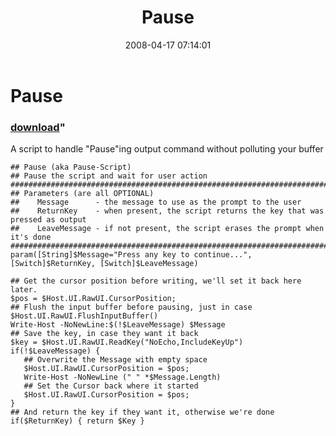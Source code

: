 ﻿---
pid:            177
parent:         0
children:       
poster:         Joel Bennett
title:          Pause
date:           2008-04-17 07:14:01
format:         posh
---

# Pause

### [download](177.ps1)"

A script to handle "Pause"ing output command without polluting your buffer

```posh
## Pause (aka Pause-Script)
## Pause the script and wait for user action
###################################################################################################
## Parameters (are all OPTIONAL)
##    Message      - the message to use as the prompt to the user
##    ReturnKey    - when present, the script returns the key that was pressed as output
##    LeaveMessage - if not present, the script erases the prompt when it's done
###################################################################################################
param([String]$Message="Press any key to continue...", [Switch]$ReturnKey, [Switch]$LeaveMessage)

## Get the cursor position before writing, we'll set it back here later.
$pos = $Host.UI.RawUI.CursorPosition;
## Flush the input buffer before pausing, just in case
$Host.UI.RawUI.FlushInputBuffer()
Write-Host -NoNewLine:$(!$LeaveMessage) $Message
## Save the key, in case they want it back
$key = $Host.UI.RawUI.ReadKey("NoEcho,IncludeKeyUp")
if(!$LeaveMessage) {
   ## Overwrite the Message with empty space
   $Host.UI.RawUI.CursorPosition = $pos;
   Write-Host -NoNewLine (" " *$Message.Length)
   ## Set the Cursor back where it started
   $Host.UI.RawUI.CursorPosition = $pos;
}
## And return the key if they want it, otherwise we're done
if($ReturnKey) { return $Key }
```
